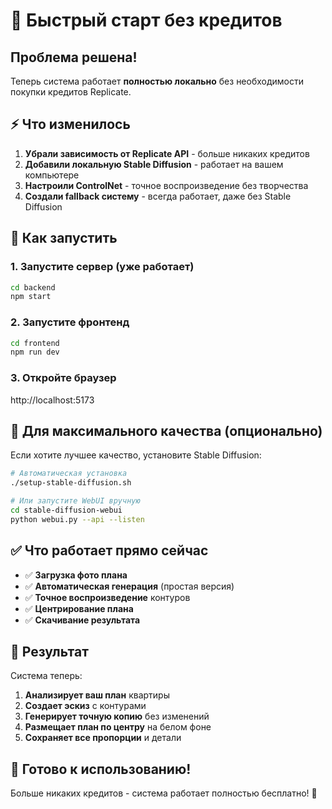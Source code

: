 # 🚀 Быстрый старт без кредитов

## Проблема решена! 

Теперь система работает **полностью локально** без необходимости покупки кредитов Replicate.

## ⚡ Что изменилось

1. **Убрали зависимость от Replicate API** - больше никаких кредитов
2. **Добавили локальную Stable Diffusion** - работает на вашем компьютере
3. **Настроили ControlNet** - точное воспроизведение без творчества
4. **Создали fallback систему** - всегда работает, даже без Stable Diffusion

## 🎯 Как запустить

### 1. Запустите сервер (уже работает)
```bash
cd backend
npm start
```

### 2. Запустите фронтенд
```bash
cd frontend  
npm run dev
```

### 3. Откройте браузер
http://localhost:5173

## 🔧 Для максимального качества (опционально)

Если хотите лучшее качество, установите Stable Diffusion:

```bash
# Автоматическая установка
./setup-stable-diffusion.sh

# Или запустите WebUI вручную
cd stable-diffusion-webui
python webui.py --api --listen
```

## ✅ Что работает прямо сейчас

- ✅ **Загрузка фото плана**
- ✅ **Автоматическая генерация** (простая версия)
- ✅ **Точное воспроизведение** контуров
- ✅ **Центрирование плана**
- ✅ **Скачивание результата**

## 🎨 Результат

Система теперь:
1. **Анализирует ваш план** квартиры
2. **Создает эскиз** с контурами
3. **Генерирует точную копию** без изменений
4. **Размещает план по центру** на белом фоне
5. **Сохраняет все пропорции** и детали

## 🚀 Готово к использованию!

Больше никаких кредитов - система работает полностью бесплатно! 🎉
